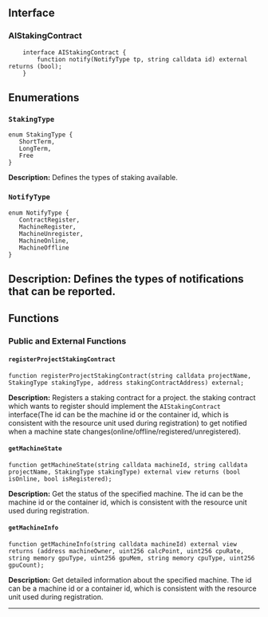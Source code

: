 
## Interface
### AIStakingContract
```solidity
    interface AIStakingContract {
        function notify(NotifyType tp, string calldata id) external returns (bool);
    }
```

## Enumerations

### `StakingType`
```solidity
enum StakingType {
   ShortTerm,
   LongTerm,
   Free
}
```
**Description:** Defines the types of staking available.

### `NotifyType`
```solidity
enum NotifyType {
   ContractRegister,
   MachineRegister,
   MachineUnregister,
   MachineOnline,
   MachineOffline
}
```
**Description:** Defines the types of notifications that can be reported.
---
## Functions

### Public and External Functions

#### `registerProjectStakingContract`
```solidity
function registerProjectStakingContract(string calldata projectName, StakingType stakingType, address stakingContractAddress) external;
```
**Description:** Registers a staking contract for a project. the staking contract which wants to register should implement the `AIStakingContract` interface(The id can be the machine id or the container id, which is consistent with the resource unit used during registration) to get notified when a machine state changes(online/offline/registered/unregistered).


#### `getMachineState`
```solidity
function getMachineState(string calldata machineId, string calldata projectName, StakingType stakingType) external view returns (bool isOnline, bool isRegistered);
```
**Description:** Get the status of the specified machine. The id can be the machine id or the container id, which is consistent with the resource unit used during registration.

#### `getMachineInfo`
```solidity
function getMachineInfo(string calldata machineId) external view returns (address machineOwner, uint256 calcPoint, uint256 cpuRate, string memory gpuType, uint256 gpuMem, string memory cpuType, uint256 gpuCount);
```
**Description:** Get detailed information about the specified machine. The id can be a machine id or a container id, which is consistent with the resource unit used during registration.

---